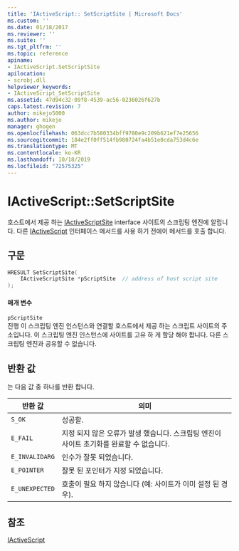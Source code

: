 ```yaml
---
title: 'IActiveScript:: SetScriptSite | Microsoft Docs'
ms.custom: ''
ms.date: 01/18/2017
ms.reviewer: ''
ms.suite: ''
ms.tgt_pltfrm: ''
ms.topic: reference
apiname:
- IActiveScript.SetScriptSite
apilocation:
- scrobj.dll
helpviewer_keywords:
- IActiveScript_SetScriptSite
ms.assetid: 47d94c32-09f8-4539-ac56-0236026f627b
caps.latest.revision: 7
author: mikejo5000
ms.author: mikejo
manager: ghogen
ms.openlocfilehash: 063dcc7b580334bff9780e9c209b621ef7e25656
ms.sourcegitcommit: 184e2ff0ff514fb980724fa4b51e0cda753d4c6e
ms.translationtype: MT
ms.contentlocale: ko-KR
ms.lasthandoff: 10/18/2019
ms.locfileid: "72575325"
---
```

# <a name="iactivescriptsetscriptsite"></a>IActiveScript::SetScriptSite
호스트에서 제공 하는 [IActiveScriptSite](../../winscript/reference/iactivescriptsite.md) interface 사이트의 스크립팅 엔진에 알립니다. 다른 [IActiveScript](../../winscript/reference/iactivescript.md) 인터페이스 메서드를 사용 하기 전에이 메서드를 호출 합니다.  
  
## <a name="syntax"></a>구문  
  
```cpp
HRESULT SetScriptSite(  
    IActiveScriptSite *pScriptSite  // address of host script site  
);  
```  
  
#### <a name="parameters"></a>매개 변수  
 `pScriptSite`  
 진행 이 스크립팅 엔진 인스턴스와 연결할 호스트에서 제공 하는 스크립트 사이트의 주소입니다. 이 스크립팅 엔진 인스턴스에 사이트를 고유 하 게 할당 해야 합니다. 다른 스크립팅 엔진과 공유할 수 없습니다.  
  
## <a name="return-value"></a>반환 값  
 는 다음 값 중 하나를 반환 합니다.  
  
|반환 값|의미|  
|------------------|-------------|  
|`S_OK`|성공할.|  
|`E_FAIL`|지정 되지 않은 오류가 발생 했습니다. 스크립팅 엔진이 사이트 초기화를 완료할 수 없습니다.|  
|`E_INVALIDARG`|인수가 잘못 되었습니다.|  
|`E_POINTER`|잘못 된 포인터가 지정 되었습니다.|  
|`E_UNEXPECTED`|호출이 필요 하지 않습니다 (예: 사이트가 이미 설정 된 경우).|  
  
## <a name="see-also"></a>참조  
 [IActiveScript](../../winscript/reference/iactivescript.md)